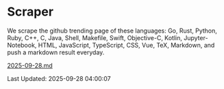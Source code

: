 # Scraper

We scrape the github trending page of these languages: Go, Rust, Python, Ruby, C++, C, Java, Shell, Makefile, Swift, Objective-C, Kotlin, Jupyter-Notebook, HTML, JavaScript, TypeScript, CSS, Vue, TeX, Markdown, and push a markdown result everyday.

[2025-09-28.md](https://github.com/yangwenmai/github-trending-backup/blob/master/2025-09-28.md)

Last Updated: 2025-09-28 04:00:07